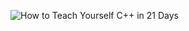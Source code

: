 ![How to Teach Yourself C++ in 21 Days](https://devhumor.com/content/uploads/images/May2016/c-plus-plus-21-days.png)
